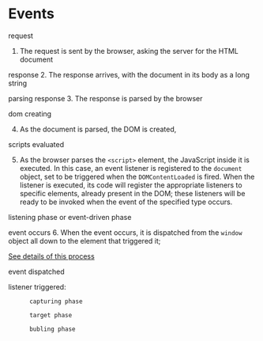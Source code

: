 # Events

request
1. The request is sent by the browser, asking the server for the HTML document

response
2. The response arrives, with the document in its body as a long string

parsing response
3. The response is parsed by the browser

dom creating

4. As the document is parsed, the DOM is created, 

scripts evaluated

5. As the browser parses the `<script>` element, the JavaScript inside it is executed. In this case, an event listener is registered to the `document` object, set to be triggered when the `DOMContentLoaded` is fired. When the listener is executed, its code will register the appropriate listeners to specific elements, already present in the DOM; these listeners will be ready to be invoked when the event of the specified type occurs.

listening phase or event-driven phase

event occurs
6. When the event occurs, it is dispatched from the `window` object all down to the element that triggered it; 

[See details of this process](./02a_events.md#event-dispatch-and-propagation)

event dispatched

listener triggered:

          capturing phase  

          target phase

          bubling phase
